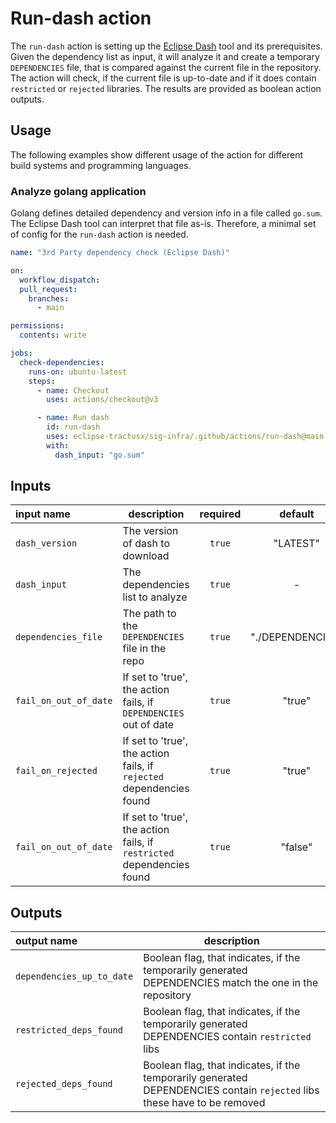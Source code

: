 # Run-dash action

The `run-dash` action is setting up the [Eclipse Dash](https://github.com/eclipse/dash-licenses) tool and its
prerequisites.
Given the dependency list as input, it will analyze it and create a temporary `DEPENDENCIES` file, that is compared
against the current file in the repository. The action will check, if the current file is up-to-date and if it does
contain
`restricted` or `rejected` libraries. The results are provided as boolean action outputs.

## Usage

The following examples show different usage of the action for different build systems and programming languages.

### Analyze golang application

Golang defines detailed dependency and version info in a file called `go.sum`. The Eclipse Dash tool can interpret that file
as-is. Therefore, a minimal set of config for the `run-dash` action is needed.

```yaml
name: "3rd Party dependency check (Eclipse Dash)"

on:
  workflow_dispatch:
  pull_request:
    branches:
      - main

permissions:
  contents: write

jobs:
  check-dependencies:
    runs-on: ubuntu-latest
    steps:
      - name: Checkout
        uses: actions/checkout@v3

      - name: Run dash
        id: run-dash
        uses: eclipse-tractusx/sig-infra/.github/actions/run-dash@main
        with:
          dash_input: "go.sum"
```

## Inputs

| input name            | description                                                            | required |     default      |
|:----------------------|------------------------------------------------------------------------|:--------:|:----------------:|
| `dash_version`        | The version of dash to download                                        |  `true`  |     "LATEST"     |
| `dash_input`          | The dependencies list to analyze                                       |  `true`  |        -         |
| `dependencies_file`   | The path to the `DEPENDENCIES` file in the repo                        |  `true`  | "./DEPENDENCIES" |
| `fail_on_out_of_date` | If set to 'true', the action fails, if `DEPENDENCIES` out of date      |  `true`  |      "true"      |
| `fail_on_rejected`    | If set to 'true', the action fails, if `rejected` dependencies found   |  `true`  |      "true"      |
| `fail_on_out_of_date` | If set to 'true', the action fails, if `restricted` dependencies found |  `true`  |     "false"      |

## Outputs

| output name               | description                                                                                                              |
|:--------------------------|--------------------------------------------------------------------------------------------------------------------------|
| `dependencies_up_to_date` | Boolean flag, that indicates, if the temporarily generated DEPENDENCIES match the one in the repository                  |
| `restricted_deps_found`   | Boolean flag, that indicates, if the temporarily generated DEPENDENCIES contain `restricted` libs                        |
| `rejected_deps_found`     | Boolean flag, that indicates, if the temporarily generated DEPENDENCIES contain `rejected` libs these have to be removed |
